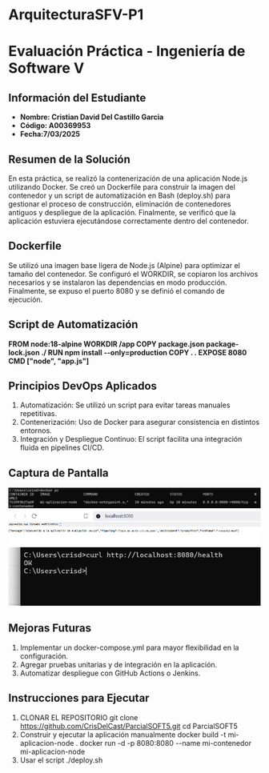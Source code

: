 # ArquitecturaSFV-P1

# Evaluación Práctica - Ingeniería de Software V

## Información del Estudiante
- **Nombre: Cristian David Del Castillo Garcia**
- **Código: A00369953**
- **Fecha:7/03/2025**

## Resumen de la Solución

En esta práctica, se realizó la contenerización de una aplicación Node.js utilizando Docker. Se creó un Dockerfile para construir la imagen del contenedor y un script de automatización en Bash (deploy.sh) para gestionar el proceso de construcción, eliminación de contenedores antiguos y despliegue de la aplicación. Finalmente, se verificó que la aplicación estuviera ejecutándose correctamente dentro del contenedor.

## Dockerfile
Se utilizó una imagen base ligera de Node.js (Alpine) para optimizar el tamaño del contenedor. Se configuró el WORKDIR, se copiaron los archivos necesarios y se instalaron las dependencias en modo producción. Finalmente, se expuso el puerto 8080 y se definió el comando de ejecución.

## Script de Automatización
**FROM node:18-alpine
WORKDIR /app
COPY package.json package-lock.json ./
RUN npm install --only=production
COPY . .
EXPOSE 8080
CMD ["node", "app.js"]**

## Principios DevOps Aplicados
1. Automatización: Se utilizó un script para evitar tareas manuales repetitivas.
2. Contenerización: Uso de Docker para asegurar consistencia en distintos entornos.
3. Integración y Despliegue Continuo: El script facilita una integración fluida en pipelines CI/CD.

## Captura de Pantalla
![alt text](image.png)
![alt text](image-1.png)
![alt text](image-2.png)
## Mejoras Futuras
1. Implementar un docker-compose.yml para mayor flexibilidad en la configuración.
2. Agregar pruebas unitarias y de integración en la aplicación.
3. Automatizar despliegue con GitHub Actions o Jenkins.

## Instrucciones para Ejecutar
1. CLONAR EL REPOSITORIO
git clone https://github.com/CrisDelCast/ParcialSOFT5.git
cd ParcialSOFT5
2. Construir y ejecutar la aplicación manualmente
docker build -t mi-aplicacion-node .
docker run -d -p 8080:8080 --name mi-contenedor mi-aplicacion-node
3. Usar el script 
./deploy.sh
